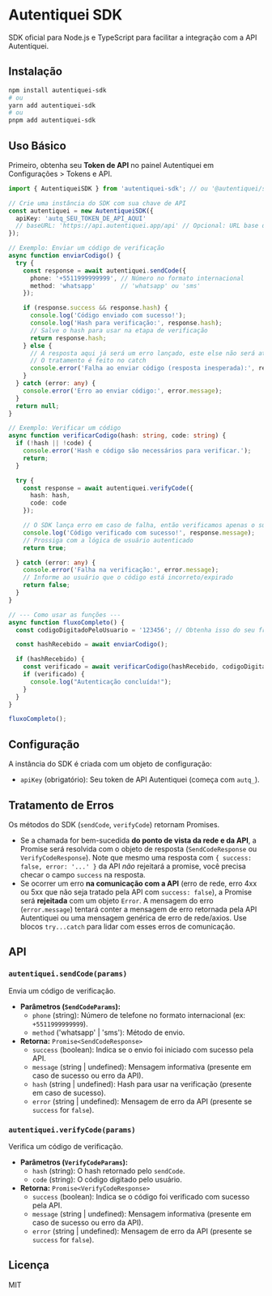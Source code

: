 # Autentiquei SDK

SDK oficial para Node.js e TypeScript para facilitar a integração com a API Autentiquei.

## Instalação

```bash
npm install autentiquei-sdk
# ou
yarn add autentiquei-sdk
# ou
pnpm add autentiquei-sdk
```

## Uso Básico

Primeiro, obtenha seu **Token de API** no painel Autentiquei em Configurações > Tokens e API.

```typescript
import { AutentiqueiSDK } from 'autentiquei-sdk'; // ou '@autentiquei/sdk'

// Crie uma instância do SDK com sua chave de API
const autentiquei = new AutentiqueiSDK({
  apiKey: 'autq_SEU_TOKEN_DE_API_AQUI'
  // baseURL: 'https://api.autentiquei.app/api' // Opcional: URL base da API
});

// Exemplo: Enviar um código de verificação
async function enviarCodigo() {
  try {
    const response = await autentiquei.sendCode({
      phone: '+5511999999999', // Número no formato internacional
      method: 'whatsapp'       // 'whatsapp' ou 'sms'
    });

    if (response.success && response.hash) {
      console.log('Código enviado com sucesso!');
      console.log('Hash para verificação:', response.hash);
      // Salve o hash para usar na etapa de verificação
      return response.hash;
    } else {
      // A resposta aqui já será um erro lançado, este else não será atingido
      // O tratamento é feito no catch
      console.error('Falha ao enviar código (resposta inesperada):', response);
    }
  } catch (error: any) {
    console.error('Erro ao enviar código:', error.message);
  }
  return null;
}

// Exemplo: Verificar um código
async function verificarCodigo(hash: string, code: string) {
  if (!hash || !code) {
    console.error('Hash e código são necessários para verificar.');
    return;
  }

  try {
    const response = await autentiquei.verifyCode({
      hash: hash,
      code: code
    });

    // O SDK lança erro em caso de falha, então verificamos apenas o sucesso implícito
    console.log('Código verificado com sucesso!', response.message);
    // Prossiga com a lógica de usuário autenticado
    return true;

  } catch (error: any) {
    console.error('Falha na verificação:', error.message);
    // Informe ao usuário que o código está incorreto/expirado
    return false;
  }
}

// --- Como usar as funções ---
async function fluxoCompleto() {
  const codigoDigitadoPeloUsuario = '123456'; // Obtenha isso do seu frontend

  const hashRecebido = await enviarCodigo();

  if (hashRecebido) {
    const verificado = await verificarCodigo(hashRecebido, codigoDigitadoPeloUsuario);
    if (verificado) {
      console.log("Autenticação concluída!");
    }
  }
}

fluxoCompleto();

```

## Configuração

A instância do SDK é criada com um objeto de configuração:

-   `apiKey` (obrigatório): Seu token de API Autentiquei (começa com `autq_`).

## Tratamento de Erros

Os métodos do SDK (`sendCode`, `verifyCode`) retornam Promises. 
-   Se a chamada for bem-sucedida **do ponto de vista da rede e da API**, a Promise será resolvida com o objeto de resposta (`SendCodeResponse` ou `VerifyCodeResponse`). Note que mesmo uma resposta com `{ success: false, error: '...' }` da API *não* rejeitará a promise, você precisa checar o campo `success` na resposta.
-   Se ocorrer um erro **na comunicação com a API** (erro de rede, erro 4xx ou 5xx que não seja tratado pela API com `success: false`), a Promise será **rejeitada** com um objeto `Error`. A mensagem do erro (`error.message`) tentará conter a mensagem de erro retornada pela API Autentiquei ou uma mensagem genérica de erro de rede/axios. Use blocos `try...catch` para lidar com esses erros de comunicação.

## API

### `autentiquei.sendCode(params)`

Envia um código de verificação.

-   **Parâmetros (`SendCodeParams`):**
    -   `phone` (string): Número de telefone no formato internacional (ex: `+5511999999999`).
    -   `method` ('whatsapp' | 'sms'): Método de envio.
-   **Retorna:** `Promise<SendCodeResponse>`
    -   `success` (boolean): Indica se o envio foi iniciado com sucesso pela API.
    -   `message` (string | undefined): Mensagem informativa (presente em caso de sucesso ou erro da API).
    -   `hash` (string | undefined): Hash para usar na verificação (presente em caso de sucesso).
    -   `error` (string | undefined): Mensagem de erro da API (presente se `success` for `false`).

### `autentiquei.verifyCode(params)`

Verifica um código de verificação.

-   **Parâmetros (`VerifyCodeParams`):**
    -   `hash` (string): O hash retornado pelo `sendCode`.
    -   `code` (string): O código digitado pelo usuário.
-   **Retorna:** `Promise<VerifyCodeResponse>`
    -   `success` (boolean): Indica se o código foi verificado com sucesso pela API.
    -   `message` (string | undefined): Mensagem informativa (presente em caso de sucesso ou erro da API).
    -   `error` (string | undefined): Mensagem de erro da API (presente se `success` for `false`).

## Licença

MIT
